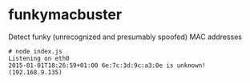 # funkymacbuster
Detect funky (unrecognized and presumably spoofed) MAC addresses

```
# node index.js
Listening on eth0
2015-01-01T18:26:59+01:00 6e:7c:3d:9c:a3:0e is unknown! (192.168.9.135)
```
